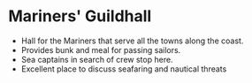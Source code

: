# Mariners' Guildhall

- Hall for the Mariners that serve all the towns along the coast.
- Provides bunk and meal for passing sailors.
- Sea captains in search of crew stop here.
- Excellent place to discuss seafaring and nautical threats